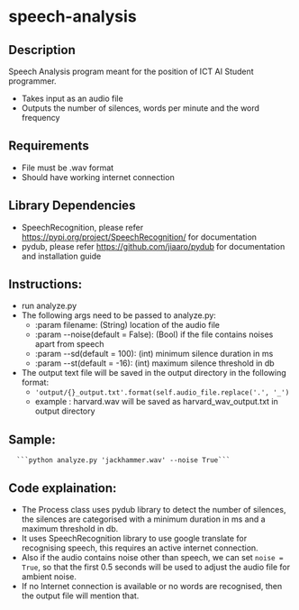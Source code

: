 # speech-analysis

## Description
Speech Analysis program meant for the position of ICT AI Student programmer.
* Takes input as an audio file
* Outputs the number of silences, words per minute and the word frequency

## Requirements
* File must be .wav format
* Should have working internet connection

## Library Dependencies
* SpeechRecognition, please refer https://pypi.org/project/SpeechRecognition/ for documentation
* pydub, please refer https://github.com/jiaaro/pydub for documentation and installation guide

## Instructions:
  - run analyze.py
  - The following args need to be passed to analyze.py:
    * :param filename: (String) location of the audio file
    * :param --noise(default = False): (Bool) if the file contains noises apart from speech
    * :param --sd(default = 100): (int) minimum silence duration in ms
    * :param --st(default = -16): (int) maximum silence threshold in db
  - The output text file will be saved in the output directory in the following format:
    * ```'output/{}_output.txt'.format(self.audio_file.replace('.', '_')```
    * example : harvard.wav will be saved as harvard_wav_output.txt in output directory
## Sample:
      ```python analyze.py 'jackhammer.wav' --noise True```
## Code explaination:
  - The Process class uses pydub library to detect the number of silences, the silences are categorised with a minimum duration in ms and a maximum threshold in db.
  - It uses SpeechRecognition library to use google translate for recognising speech, this requires an active internet connection.
  - Also if the audio contains noise other than speech, we can set ```noise = True```, so that the first 0.5 seconds will be used to adjust the audio file for ambient noise.
  - If no Internet connection is available or no words are recognised, then the output file will mention that.
  

